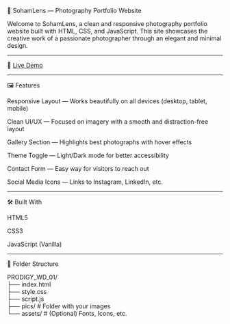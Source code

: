 📸 SohamLens — Photography Portfolio Website

Welcome to SohamLens, a clean and responsive photography portfolio website built with HTML, CSS, and JavaScript. This site showcases the creative work of a passionate photographer through an elegant and minimal design.

---

🔗 [Live Demo]()

---

🖼️ Features

Responsive Layout — Works beautifully on all devices (desktop, tablet, mobile)

Clean UI/UX — Focused on imagery with a smooth and distraction-free layout

Gallery Section — Highlights best photographs with hover effects

Theme Toggle — Light/Dark mode for better accessibility

Contact Form — Easy way for visitors to reach out

Social Media Icons — Links to Instagram, LinkedIn, etc.

---

🛠️ Built With

HTML5

CSS3

JavaScript (Vanilla)

---

📁 Folder Structure

PRODIGY_WD_01/ <br>
├── index.html <br>
├── style.css <br>
├── script.js <br>
├── pics/               # Folder with your images <br>
└── assets/             # (Optional) Fonts, Icons, etc.

